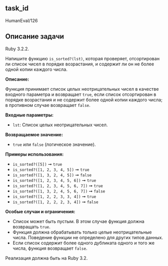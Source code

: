 ## task_id
HumanEval/126

## Описание задачи
Ruby 3.2.2.

Напишите функцию `is_sorted?(lst)`, которая проверяет, отсортирован ли список чисел в порядке возрастания, и содержит ли он не более одной копии каждого числа.

**Описание:**

Функция принимает список целых неотрицательных чисел в качестве входного параметра и возвращает `true`, если список отсортирован в порядке возрастания и не содержит более одной копии каждого числа; в противном случае возвращает `false`.

**Входные параметры:**

* `lst`: Список целых неотрицательных чисел.

**Возвращаемое значение:**

* `true` или `false` (логическое значение).

**Примеры использования:**

* `is_sorted?([5])` ➞ `true`
* `is_sorted?([1, 2, 3, 4, 5])` ➞ `true`
* `is_sorted?([1, 3, 2, 4, 5])` ➞ `false`
* `is_sorted?([1, 2, 3, 4, 5, 6])` ➞ `true`
* `is_sorted?([1, 2, 3, 4, 5, 6, 7])` ➞ `true`
* `is_sorted?([1, 3, 2, 4, 5, 6, 7])` ➞ `false`
* `is_sorted?([1, 2, 2, 3, 3, 4])` ➞ `true`
* `is_sorted?([1, 2, 2, 2, 3, 4])` ➞ `false`


**Особые случаи и ограничения:**

* Список может быть пустым. В этом случае функция должна возвращать `true`.
* Функция должна обрабатывать только целые неотрицательные числа.  Поведение функции не определено для других типов данных.
*  Если список содержит более одного дубликата одного и того же числа, функция возвращает `false`.

Реализация должна быть на Ruby 3.2.

